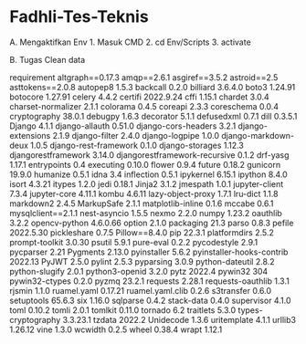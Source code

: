 # Fadhli-Tes-Teknis
A. Mengaktifkan Env
    1. Masuk CMD
    2. cd Env/Scripts
    3. activate

B.
Tugas
Clean data

requirement
altgraph==0.17.3
amqp==2.6.1
asgiref==3.5.2
astroid==2.5
asttokens==2.0.8
autopep8                      1.5.3
backcall                      0.2.0
billiard                      3.6.4.0
boto3                         1.24.91
botocore                      1.27.91
celery                        4.4.2
certifi                       2022.9.24
cffi                          1.15.1
chardet                       3.0.4
charset-normalizer            2.1.1
colorama                      0.4.5
coreapi                       2.3.3
coreschema                    0.0.4
cryptography                  38.0.1
debugpy                       1.6.3
decorator                     5.1.1
defusedxml                    0.7.1
dill                          0.3.5.1
Django                        4.1.1
django-allauth                0.51.0
django-cors-headers           3.2.1
django-extensions             2.1.9
django-filter                 2.4.0
django-logpipe                1.0.0
django-markdown-deux          1.0.5
django-rest-framework         0.1.0
django-storages               1.12.3
djangorestframework           3.14.0
djangorestframework-recursive 0.1.2
drf-yasg                      1.17.1
entrypoints                   0.4
executing                     0.10.0
flower                        0.9.4
future                        0.18.2
gunicorn                      19.9.0
humanize                      0.5.1
idna                          3.4
inflection                    0.5.1
ipykernel                     6.15.1
ipython                       8.4.0
isort                         4.3.21
itypes                        1.2.0
jedi                          0.18.1
Jinja2                        3.1.2
jmespath                      1.0.1
jupyter-client                7.3.4
jupyter-core                  4.11.1
kombu                         4.6.11
lazy-object-proxy             1.7.1
lru-dict                      1.1.8
markdown2                     2.4.5
MarkupSafe                    2.1.1
matplotlib-inline             0.1.6
mccabe                        0.6.1
mysqlclient==2.1.1
nest-asyncio                  1.5.5
nexmo                         2.2.0
numpy                         1.23.2
oauthlib                      3.2.2
opencv-python                 4.6.0.66
option                        2.1.0
packaging                     21.3
parso                         0.8.3
pefile                        2022.5.30
pickleshare                   0.7.5
Pillow==8.4.0
pip                           22.3.1
platformdirs                  2.5.2
prompt-toolkit                3.0.30
psutil                        5.9.1
pure-eval                     0.2.2
pycodestyle                   2.9.1
pycparser                     2.21
Pygments                      2.13.0
pyinstaller                   5.6.2
pyinstaller-hooks-contrib     2022.13
PyJWT                         2.5.0
pylint                        2.5.3
pyparsing                     3.0.9
python-dateutil               2.8.2
python-slugify                2.0.1
python3-openid                3.2.0
pytz                          2022.4
pywin32                       304
pywin32-ctypes                0.2.0
pyzmq                         23.2.1
requests                      2.28.1
requests-oauthlib             1.3.1
rjsmin                        1.1.0
ruamel.yaml                   0.17.21
ruamel.yaml.clib              0.2.6
s3transfer                    0.6.0
setuptools                    65.6.3
six                           1.16.0
sqlparse                      0.4.2
stack-data                    0.4.0
supervisor                    4.1.0
toml                          0.10.2
tomli                         2.0.1
tomlkit                       0.11.0
tornado                       6.2
traitlets                     5.3.0
types-cryptography            3.3.23.1
tzdata                        2022.2
Unidecode                     1.3.6
uritemplate                   4.1.1
urllib3                       1.26.12
vine                          1.3.0
wcwidth                       0.2.5
wheel                         0.38.4
wrapt                         1.12.1